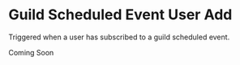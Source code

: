 # Guild Scheduled Event User Add
Triggered when a user has subscribed to a guild scheduled event.

Coming Soon